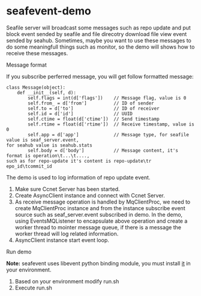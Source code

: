 seafevent-demo
==============

Seafile server will broadcast some messages such as repo update and put block event sended by seafile and file direcotry download file view event sended by seahub. Sometimes, maybe you want to use these messages to do some meaningfull things such as monitor, so the demo will shows how to receive these messages.

Message format

If you subscribe perferred message, you will get follow formatted message:
```
class Message(object):
    def __init__(self, d):
        self.flags = int(d['flags'])    // Message flag, value is 0
        self.from_ = d['from']          // ID of sender
        self.to = d['to']               // ID of receiver
        self.id = d['id']               // UUID
        self.ctime = float(d['ctime'])  // Send timestamp
        self.rtime = float(d['rtime'])  // Receive timestamp, value is 0
        self.app = d['app']             // Message type, for seafile value is seaf_server.event,                                            for seahub value is seahub.stats
        self.body = d['body']           // Message content, it's format is operation\t...\t....,                                            such as for repo-update it's content is repo-update\tr                                           epo_id\tcommit_id
```

The demo is used to log information of repo update event.

1. Make sure Ccnet Server has been started.
2. Create AsyncClient instance and connect with Ccnet Server.
3. As receive message operation is handled by MqClientProc, we need to create MqClientProc instance and from the instance subscribe event source such as seaf_server.event subscribed in demo. In the demo, using EventsMQListener to encapsulate above operation and create a worker thread to mointer message queue, if there is a message the worker thread will log related information.
4. AsyncClient instance start event loop.

Run demo

**Note:** seafevent uses libevent python binding module, you must install [it](https://github.com/haiwen/python-libevent) in your environment.

1. Based on your environment modify run.sh 
2. Execute run.sh
